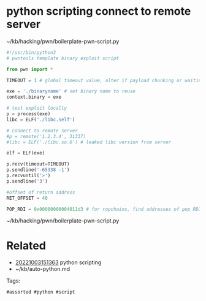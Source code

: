 # python scripting connect to remote server
~/kb/hacking/pwn/boilerplate-pwn-script.py
```python
#!/usr/bin/python3
# pwntools template binary exploit script

from pwn import *

TIMEOUT = 1 # global timeout value, alter if payload chunking or waiting for leak output

exe = './binaryname' # set binary name to reuse
context.binary = exe

# test exploit locally
p = process(exe)
libc = ELF('./libc.self')

# connect to remote server
#p = remote('1.2.3.4', 31337)
#libc = ELF('./libc.so.6') # leaked libc version from server

elf = ELF(exe)

p.recv(timeout=TIMEOUT)
p.sendline('-65338 -1')
p.recvuntil('>')
p.sendline('3')

#offset of return address
RET_OFFSET = 40

POP_RDI = 0x00000000004011d3 # for ropchains, find addresses of pop RDI, RSI, r9 as needed for params
```

~/kb/hacking/pwn/boilerplate-pwn-script.py
# Related

- [20221003151363](/zet/20221003151363/README.md) python scripting
- ~/kb/auto-python.md

Tags:

    #assorted #python #script
